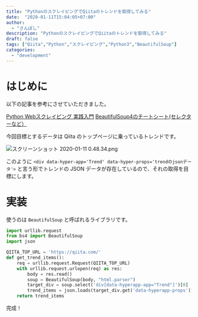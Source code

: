 ```yaml
---
title: "PythonのスクレイピングでQiitaのトレンドを取得してみる"
date:  "2020-01-11T15:04:05+07:00"
author:
  - "さんぽし"
description: "PythonのスクレイピングでQiitaのトレンドを取得してみる"
draft: false
tags: ["Qiita","Python","スクレイピング","Python3","BeautifulSoup"]
categories:
  - "development"
---
```


# はじめに
以下の記事を参考にさせていただきました。

[Python Webスクレイピング 実践入門](https://qiita.com/Azunyan1111/items/9b3d16428d2bcc7c9406)
[BeautifulSoup4のチートシート(セレクターなど）](https://python.civic-apps.com/beautifulsoup4-selector/)

今回目標とするデータは Qiita のトップページに乗っているトレンドです。

![スクリーンショット 2020-01-11 0.48.34.png](https://qiita-image-store.s3.ap-northeast-1.amazonaws.com/0/417600/122759ef-240c-4b58-a309-6b1f61e73a1f.png)

このように
`<div data-hyper-app='Trend' data-hyper-props='trendのjsonデータ'>`
と言う形でトレンドの JSON データが存在しているので、それの取得を目標にします。

# 実装
使うのは `BeautifulSoup` と呼ばれるライブラリです。

```Python
import urllib.request
from bs4 import BeautifulSoup
import json

QIITA_TOP_URL = 'https://qiita.com/'
def get_trend_items():
    req = urllib.request.Request(QIITA_TOP_URL)
    with urllib.request.urlopen(req) as res:
        body = res.read()
        soup = BeautifulSoup(body, "html.parser")
        target_div = soup.select('div[data-hyperapp-app="Trend"]')[0]
        trend_items = json.loads(target_div.get('data-hyperapp-props'))
    return trend_items
```

完成！
 
